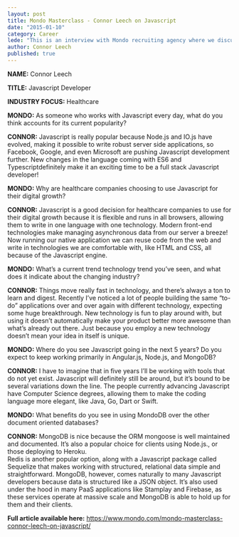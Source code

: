 ```yaml
---
layout: post
title: Mondo Masterclass - Connor Leech on Javascript
date: "2015-01-10"
category: Career
lede: "This is an interview with Mondo recruiting agency where we discussed the power of Javascript. At the time I was working as a contract Angular 1.x developer at Proteus Digital Health."
author: Connor Leech
published: true
---
```


**NAME:** Connor Leech

**TITLE:** Javascript Developer

**INDUSTRY FOCUS:** Healthcare
 
**MONDO:** As someone who works with Javascript every day, what do you think accounts for its current popularity?

**CONNOR:** Javascript is really popular because Node.js and IO.js have evolved, making it possible to write robust server side applications, so Facebook, Google, and even Microsoft are pushing Javascript development further. New changes in the language coming with ES6 and Typescriptdefinitely make it an exciting time to be a full stack Javascript developer!
 
**MONDO:** Why are healthcare companies choosing to use Javascript for their digital growth?

**CONNOR:** Javascript is a good decision for healthcare companies to use for their digital growth because it is flexible and runs in all browsers, allowing them to write in one language with one technology. Modern front-end technologies make managing asynchronous data from our server a breeze! Now running our native application we can reuse code from the web and write in technologies we are comfortable with, like HTML and CSS, all because of the Javascript engine.
 
**MONDO:** What’s a current trend technology trend you’ve seen, and what does it indicate about the changing industry?

**CONNOR:** Things move really fast in technology, and there’s always a ton to learn and digest. Recently I’ve noticed a lot of people building the same “to-do” applications over and over again with different technology, expecting some huge breakthrough. New technology is fun to play around with, but using it doesn’t automatically make your product better more awesome than what’s already out there. Just because you employ a new technology doesn’t mean your idea in itself is unique.

**MONDO:** Where do you see Javascript going in the next 5 years? Do you expect to keep working primarily in Angular.js, Node.js, and MongoDB?

**CONNOR:** I have to imagine that in five years I’ll be working with tools that do not yet exist. Javascript will definitely still be around, but it’s bound to be several variations down the line. The people currently advancing Javascript have Computer Science degrees, allowing them to make the coding language more elegant, like Java, Go, Dart or Swift.
 
**MONDO:** What benefits do you see in using MondoDB over the other document oriented databases?

**CONNOR:** MongoDB is nice because the ORM mongoose is well maintained and documented. It’s also a popular choice for clients using Node.js., or those deploying to Heroku.  
Redis is another popular option, along with a Javascript package called Sequelize that makes working with structured, relational data simple and straightforward. MongoDB, however, comes naturally to many Javascript developers because data is structured like a JSON object. It’s also used under the hood in many PaaS applications like Stamplay and Firebase, as these services operate at massive scale and MongoDB is able to hold up for them and their clients.

**Full article available here:** https://www.mondo.com/mondo-masterclass-connor-leech-on-javascript/